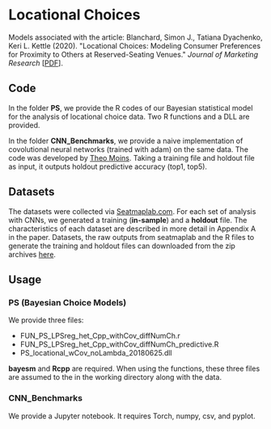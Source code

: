 # Locational Choices
Models associated with the article: Blanchard, Simon J., Tatiana Dyachenko, Keri L. Kettle (2020). "Locational Choices: Modeling Consumer Preferences for Proximity to Others at Reserved-Seating Venues." <i>Journal of Marketing Research</i> [<A HREF="http://www.perceptionstudies.com/papers/Blanchard_PS_2020.pdf" target="_blank">PDF</A>].

## Code

In the folder <strong>PS</strong>, we provide the R codes of our Bayesian statistical model for the analysis of locational choice data. Two R functions and a DLL are provided. 

In the folder <strong>CNN_Benchmarks</strong>, we provide a naive implementation of covolutional neural networks (trained with adam) on the same data. The code was developed by <A HREF="https://www.gerad.ca/en/people/theo-moins">Theo Moins</A>. Taking a training file and holdout file as input, it outputs holdout predictive accuracy (top1, top5). 

## Datasets

The datasets were collected via <A HREF="http://www.seatmaplab.com" target="_blank">Seatmaplab.com</A>. 
For each set of analysis with CNNs, we generated a training (<b>in-sample</b>) and a <b>holdout</b> file. The characteristics of each dataset are described in more detail in Appendix A in the paper. Datasets, the raw outputs from seatmaplab and the R files to generate the training and holdout files can downloaded from the zip archives <A HREF="https://seatmaplab.com/public/locationalchoicedatasets/">here</A>.

## Usage

### PS (Bayesian Choice Models)

We provide three files: 
- FUN_PS_LPSreg_het_Cpp_withCov_diffNumCh.r
- FUN_PS_LPSreg_het_Cpp_withCov_diffNumCh_predictive.R
- PS_locational_wCov_noLambda_20180625.dll

<b>bayesm</b> and <b>Rcpp</b> are required. When using the functions, these three files are assumed to the in the working directory along with the data.

### CNN_Benchmarks

We provide a Jupyter notebook. It requires Torch, numpy, csv, and pyplot. 
